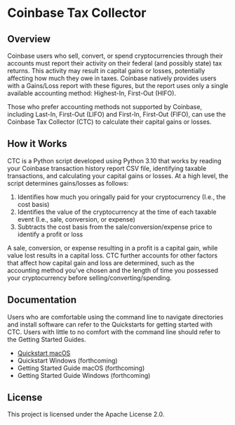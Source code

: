 # Coinbase Tax Collector

## Overview

Coinbase users who sell, convert, or spend cryptocurrencies through their accounts must report their activity on their federal (and possibly state) tax returns. This activity may result in capital gains or losses, potentially affecting how much they owe in taxes. Coinbase natively provides users with a Gains/Loss report with these figures, but the report uses only a single available accounting method: Highest-In, First-Out (HIFO).

Those who prefer accounting methods not supported by Coinbase, including Last-In, First-Out (LIFO) and First-In, First-Out (FIFO), can use the Coinbase Tax Collector (CTC) to calculate their capital gains or losses. 

## How it Works

CTC is a Python script developed using Python 3.10 that works by reading your Coinbase transaction history report CSV file, identifying taxable transactions, and calculating your capital gains or losses. At a high level, the script determines gains/losses as follows: 

1. Identifies how much you oringally paid for your cryptocurrency (I.e., the cost basis)
2. Identifies the value of the cryptocurrency at the time of each taxable event (I.e., sale, conversion, or expense) 
3. Subtracts the cost basis from the sale/conversion/expense price to identify a profit or loss

A sale, conversion, or expense resulting in a profit is a capital gain, while value lost results in a capital loss. CTC further accounts for other factors that affect how capital gain and loss are determined, such as the accounting method you've chosen and the length of time you possessed your cryptocurrency before selling/converting/spending. 

## Documentation

Users who are comfortable using the command line to navigate directories and install software can refer to the Quickstarts for getting started with CTC. Users with little to no comfort with the command line should refer to the Getting Started Guides.

- [Quickstart macOS](./documentation/quick-start.md) 
- Quickstart Windows (forthcoming)
- Getting Started Guide macOS (forthcoming)
- Getting Started Guide Windows (forthcoming)

## License

This project is licensed under the Apache License 2.0.